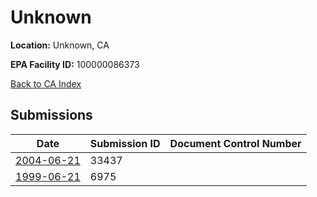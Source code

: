 # Unknown

**Location:** Unknown, CA

**EPA Facility ID:** 100000086373

[Back to CA Index](../../index.md)

## Submissions

| Date | Submission ID | Document Control Number |
|------|--------------|-------------------------|
| [2004-06-21](submissions/33437.md) | 33437 |  |
| [1999-06-21](submissions/6975.md) | 6975 |  |
